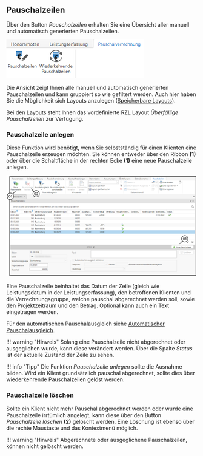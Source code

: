 ## Pauschalzeilen

Über den Button *Pauschalzeilen* erhalten Sie eine Übersicht aller
manuell und automatisch generierten Pauschalzeilen.


![](<img/image264.png>)

Die Ansicht zeigt Ihnen alle manuell und automatisch generierten
Pauschalzeilen und kann gruppiert so wie gefiltert werden. Auch hier
haben Sie die Möglichkeit sich Layouts anzulegen ([Speicherbare Layouts](/HONNext/Auswertungen/Speicherbare%20Layouts)).

Bei den Layouts steht Ihnen das vordefinierte RZL Layout *Überfällige
Pauschalzeilen* zur Verfügung.

### Pauschalzeile anlegen

Diese Funktion wird benötigt, wenn Sie selbstständig für einen Klienten
eine Pauschalzeile erzeugen möchten. Sie können entweder über den Ribbon
**(1)** oder über die Schaltfläche in der rechten Ecke **(1)** eine neue
Pauschalzeile anlegen.


![](<img/image265.png>)

Eine Pauschalzeile beinhaltet das Datum der Zeile (gleich wie
Leistungsdatum in der Leistungserfassung), den betroffenen Klienten und
die Verrechnungsgruppe, welche pauschal abgerechnet werden soll, sowie
den Projektzeitraum und den Betrag. Optional kann auch ein Text
eingetragen werden.

Für den automatischen Pauschalausgleich siehe [Automatischer Pauschalausgleich](/HONNext/Pauschalverrechnung/Pauschalausgleich/#automatischer-pauschalausgleich).

!!! warning "Hinweis"
    Solang eine Pauschalzeile nicht abgerechnet oder ausgeglichen wurde,
    kann diese verändert werden. Über die Spalte *Status* ist der aktuelle
    Zustand der Zeile zu sehen.

!!! info "Tipp"
    Die Funktion *Pauschalzeile anlegen* sollte die Ausnahme bilden. Wird
    ein Klient grundsätzlich pauschal abgerechnet, sollte dies über
    wiederkehrende Pauschalzeilen gelöst werden.

### Pauschalzeile löschen

Sollte ein Klient nicht mehr Pauschal abgerechnet werden oder wurde eine
Pauschalzeile irrtümlich angelegt, kann diese über den Button
*Pauschalzeile löschen* **(2)** gelöscht werden. Eine Löschung ist
ebenso über die rechte Maustaste und das Kontextmenü möglich.

!!! warning "Hinweis"
    Abgerechnete oder ausgeglichene Pauschalzeilen, können nicht gelöscht
    werden.